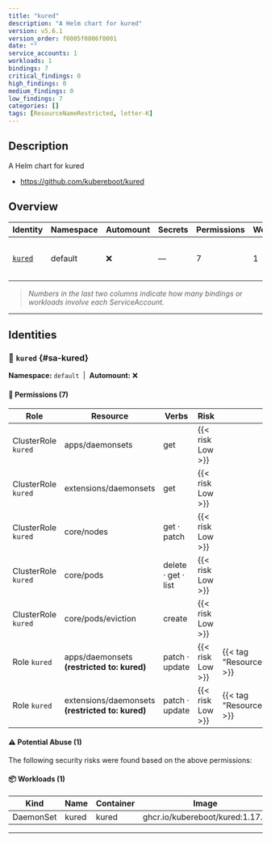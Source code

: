 ```yaml
---
title: "kured"
description: "A Helm chart for kured"
version: v5.6.1
version_order: f0005f0006f0001
date: ""
service_accounts: 1
workloads: 1
bindings: 7
critical_findings: 0
high_findings: 0
medium_findings: 0
low_findings: 7
categories: []
tags: [ResourceNameRestricted, letter-K]
---
```


## Description

A Helm chart for kured

- https://github.com/kubereboot/kured

## Overview

| Identity             | Namespace | Automount | Secrets | Permissions | Workloads | Risk               |
| -------------------- | --------- | --------- | ------- | ----------- | --------- | ------------------ |
| [`kured`](#sa-kured) | default   | ❌        | —       | 7           | 1         | {{< risk "Low" >}} |

> _Numbers in the last two columns indicate how many bindings or workloads involve each ServiceAccount._

---

## Identities

### 🤖 `kured` {#sa-kured}

**Namespace:** `default`  |  **Automount:** ❌

#### 🔑 Permissions (7)

| Role                | Resource                                         | Verbs               | Risk             | Tags                                 |
| ------------------- | ------------------------------------------------ | ------------------- | ---------------- | ------------------------------------ |
| ClusterRole `kured` | apps/daemonsets                                  | get                 | {{< risk Low >}} |                                      |
| ClusterRole `kured` | extensions/daemonsets                            | get                 | {{< risk Low >}} |                                      |
| ClusterRole `kured` | core/nodes                                       | get · patch         | {{< risk Low >}} |                                      |
| ClusterRole `kured` | core/pods                                        | delete · get · list | {{< risk Low >}} |                                      |
| ClusterRole `kured` | core/pods/eviction                               | create              | {{< risk Low >}} |                                      |
| Role `kured`        | apps/daemonsets **(restricted to: kured)**       | patch · update      | {{< risk Low >}} | {{< tag "ResourceNameRestricted" >}} |
| Role `kured`        | extensions/daemonsets **(restricted to: kured)** | patch · update      | {{< risk Low >}} | {{< tag "ResourceNameRestricted" >}} |

#### ⚠️ Potential Abuse (1)

The following security risks were found based on the above permissions:

#### 📦 Workloads (1)

| Kind      | Name  | Container | Image                           |
| --------- | ----- | --------- | ------------------------------- |
| DaemonSet | kured | kured     | ghcr.io/kubereboot/kured:1.17.1 |

---
